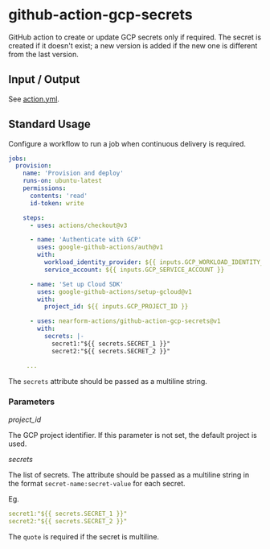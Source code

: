 # github-action-gcp-secrets

GitHub action to create or update GCP secrets only if required.
The secret is created if it doesn't exist; a new version is added if the new one is different from the last version.


## Input / Output

See [action.yml](action.yaml).

## Standard Usage

Configure a workflow to run a job when continuous delivery is required.

```yaml
jobs:
  provision:
    name: 'Provision and deploy'
    runs-on: ubuntu-latest
    permissions:
      contents: 'read'
      id-token: write

    steps:
      - uses: actions/checkout@v3

      - name: 'Authenticate with GCP'
        uses: google-github-actions/auth@v1
        with:
          workload_identity_provider: ${{ inputs.GCP_WORKLOAD_IDENTITY_PROVIDER }}
          service_account: ${{ inputs.GCP_SERVICE_ACCOUNT }}

      - name: 'Set up Cloud SDK'
        uses: google-github-actions/setup-gcloud@v1
        with:
          project_id: ${{ inputs.GCP_PROJECT_ID }}

      - uses: nearform-actions/github-action-gcp-secrets@v1
        with:
          secrets: |-
            secret1:"${{ secrets.SECRET_1 }}"
            secret2:"${{ secrets.SECRET_2 }}"

     ...
```

The `secrets` attribute should be passed as a multiline string.

### Parameters

*project_id*

The GCP project identifier. If this parameter is not set, the default project is used. 

*secrets*

The list of secrets. The attribute should be passed as a multiline string in the format `secret-name:secret-value` for each secret.

Eg. 
```yaml
secret1:"${{ secrets.SECRET_1 }}"
secret2:"${{ secrets.SECRET_2 }}"
```

The `quote` is required if the secret is multiline. 
